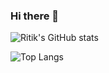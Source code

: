 ### Hi there 👋
![Ritik's GitHub stats](https://github-readme-stats.vercel.app/api?username=Ritik4388&show_icons=true&theme=gotham&bg_color=00000000)

![Top Langs](https://github-readme-stats.vercel.app/api/top-langs/?username=Ritik4388&layout=compact)

<!--
**Ritik4388/Ritik4388** is a ✨ _special_ ✨ repository because its `README.md` (this file) appears on your GitHub profile.

Here are some ideas to get you started:

- 🔭 I’m currently working on ...
- 🌱 I’m currently learning ...
- 👯 I’m looking to collaborate on ...
- 🤔 I’m looking for help with ...
- 💬 Ask me about ...
- 📫 How to reach me: ...
- 😄 Pronouns: ...
- ⚡ Fun fact: ...
-->
